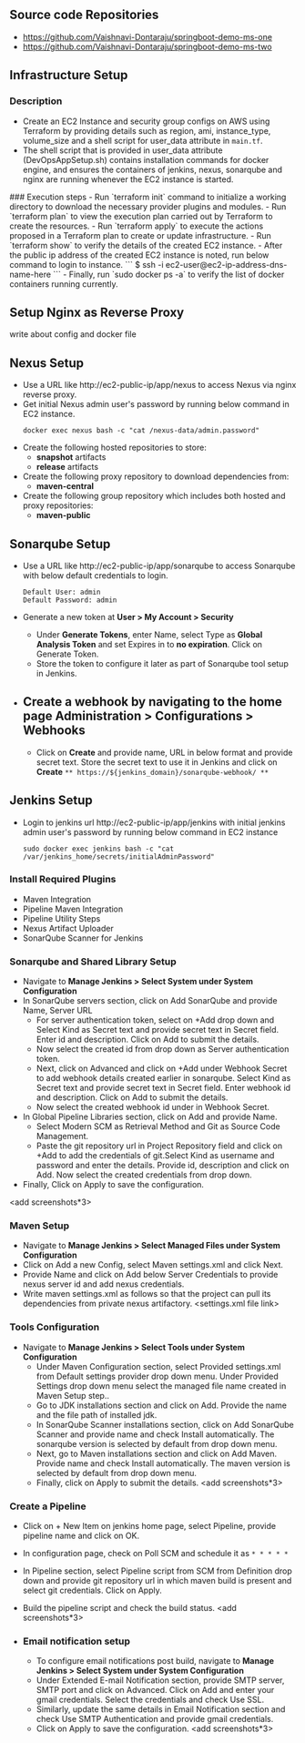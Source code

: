 ## Source code Repositories
- https://github.com/Vaishnavi-Dontaraju/springboot-demo-ms-one
- https://github.com/Vaishnavi-Dontaraju/springboot-demo-ms-two

## Infrastructure Setup 
### Description
- Create an EC2 Instance and security group configs on AWS using Terraform by providing details such as region, ami, instance_type, volume_size and a shell script for user_data attribute in `main.tf`.
- The shell script that is provided in user_data attribute (DevOpsAppSetup.sh) contains installation commands for docker engine, and ensures the containers of jenkins, nexus, sonarqube and nginx are running whenever the EC2 instance is started.
<DevopsAppSetup file link>
### Execution steps
- Run `terraform init` command to initialize a working directory to download the necessary provider plugins and modules.
- Run `terraform plan` to view the execution plan carried out by Terraform to create the resources. 
- Run `terraform apply` to execute the actions proposed in a Terraform plan to create or update infrastructure.
- Run `terraform show` to verify the details of the created EC2 instance.
<add screenshot * 2>
- After the public ip address of the created EC2 instance is noted, run below command to login to instance.
   ```
      $ ssh -i <PEM_FILE_PATH> ec2-user@ec2-ip-address-dns-name-here 
   ```
- Finally, run `sudo docker ps -a` to verify the list of docker containers running currently.
<add screenshot>

## Setup Nginx as Reverse Proxy 
write about config and docker file

## Nexus Setup 
- Use a URL like http://ec2-public-ip/app/nexus to access Nexus via nginx reverse proxy.
- Get initial Nexus admin user's password by running below command in EC2 instance.
    ```
    docker exec nexus bash -c "cat /nexus-data/admin.password"
    ```
- Create the following hosted repositories to store:
   - **snapshot** artifacts
   - **release** artifacts
- Create the following proxy repository to download dependencies from:
    - **maven-central**
- Create the following group repository which includes both hosted and proxy repositories:
   - **maven-public**
<add screenshot>

## Sonarqube Setup
- Use a URL like http://ec2-public-ip/app/sonarqube to access Sonarqube with below default credentials to login.
    ```
    Default User: admin
    Default Password: admin
    ```
- Generate a new token at **User > My Account > Security**
   - Under **Generate Tokens**, enter Name, select Type as **Global Analysis Token** and set Expires in to **no expiration**. Click on Generate Token.
   - Store the token to configure it later as part of Sonarqube tool setup in Jenkins.
   <add screenshot>
- Create a webhook by navigating to the home page **Administration > Configurations > Webhooks**
   - 
   - Click on **Create** and provide name, URL in below format and provide secret text. Store the secret text to use it in Jenkins and click on **Create**
     `** https://${jenkins_domain}/sonarqube-webhook/ **`
   
   <add screenshot>

## Jenkins Setup
- Login to jenkins url http://ec2-public-ip/app/jenkins with initial jenkins admin user's password by running below command in EC2 instance 
    ```
    sudo docker exec jenkins bash -c "cat /var/jenkins_home/secrets/initialAdminPassword"
    ```
### Install Required Plugins
- Maven Integration 
- Pipeline Maven Integration 
- Pipeline Utility Steps
- Nexus Artifact Uploader 
- SonarQube Scanner for Jenkins 

### Sonarqube and Shared Library Setup 
   - Navigate to **Manage Jenkins > Select System under System Configuration**
   - In SonarQube servers section, click on Add SonarQube and provide Name, Server URL
       - For server authentication token, select on +Add drop down and Select Kind as Secret text and provide secret text in Secret field. Enter id and description. Click on Add to submit the details.
       - Now select the created id from drop down as Server authentication token.
       - Next, click on Advanced and click on +Add under Webhook Secret to add webhook details created earlier in sonarqube. Select Kind as Secret text and provide secret text in Secret field. Enter webhook id and description. Click on Add to submit the details.
       - Now select the created webhook id under in Webhook Secret.
   - In Global Pipeline Libraries section, click on Add and provide Name.
       - Select Modern SCM as Retrieval Method and Git as Source Code Management.
       - Paste the git repository url in Project Repository field and click on +Add to add the credentials of git.Select Kind as username and password and enter the details. Provide id, description and click on Add. Now select the created credentials from drop down.
   - Finally, Click on Apply to save the configuration.
        
<add screenshots*3>

### Maven Setup
   - Navigate to **Manage Jenkins > Select Managed Files under System Configuration**
   - Click on Add a new Config, select Maven settings.xml and click Next.
   - Provide Name and click on Add below Server Credentials to provide nexus server id and add nexus credentials.
   - Write maven settings.xml as follows so that the project can pull its dependencies from private nexus artifactory.
   <settings.xml file link>
<add screenshots>

### Tools Configuration
   - Navigate to **Manage Jenkins > Select Tools under System Configuration** 
      - Under Maven Configuration section, select Provided settings.xml from Default settings provider drop down menu. Under Provided Settings drop down menu select the managed file name created in Maven Setup step..
      - Go to JDK installations section and click on Add. Provide the name and the file path of installed jdk. 
      - In SonarQube Scanner installations section, click on Add SonarQube Scanner and provide name and check Install automatically. The sonarqube version is selected by default from drop down menu.
      - Next, go to Maven installations section and click on Add Maven. Provide name and check Install automatically. The maven version is selected by default from drop down menu.
      - Finally, click on Apply to submit the details.
<add screenshots*3>

### Create a Pipeline 
   - Click on + New Item on jenkins home page, select Pipeline, provide pipeline name and click on OK.
   - In configuration page, check on Poll SCM and schedule it as ` * * * * * `
   - In Pipeline section, select Pipeline script from SCM from Definition drop down and provide git repository url in which maven build is present and select git credentials. Click on Apply.
   - Build the pipeline script and check the build status.
<add screenshots*3>

- ### Email notification setup
   - To configure email notifications post build, navigate to **Manage Jenkins > Select System under System Configuration**  
   - Under Extended E-mail Notification section, provide SMTP server, SMTP port and click on Advanced. Click on Add and enter your gmail credentials. Select the credentials and check Use SSL.
   - Similarly, update the same details in Email Notification section and check Use SMTP Authentication and provide gmail credentials.
   - Click on Apply to save the configuration.
<add screenshots*3>








